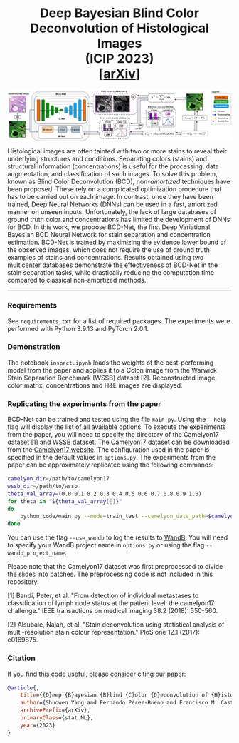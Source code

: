 <h1 align='center'> Deep Bayesian Blind Color Deconvolution of Histological Images <br>(ICIP 2023)<br>
    [<a href="https://arxiv.org/abs/2005.08926">arXiv</a>] 
</h1>


<p align="center">
<img align="middle" src="./img/BCD_net_reduced_ICIP_lateral.png" width="1000" />
</p>


Histological images are often tainted with two or more stains to reveal their underlying structures and conditions. Separating colors (stains) and structural information (concentrations) is useful for the processing, data augmentation, and classification of such images. To solve this problem, known as Blind Color Deconvolution (BCD), non-_amortized_ techniques have been proposed. These rely on a complicated optimization procedure that has to be carried out on each image. In contrast, once they have been trained, Deep Neural Networks (DNNs) can be used in a fast, amortized manner on unseen inputs. Unfortunately, the lack of large databases of ground truth color and concentrations has limited the development of DNNs for BCD. In this work, we propose BCD-Net, the first Deep Variational Bayesian BCD Neural Network for stain separation and concentration estimation. BCD-Net is trained by maximizing the evidence lower bound of the observed images, which does not require the use of ground truth examples of stains and concentrations. Results obtained using two multicenter databases demonstrate the effectiveness of BCD-Net in the stain separation tasks, while drastically reducing the computation time compared to classical non-amortized methods.

----

### Requirements

See `requirements.txt` for a list of required packages. The experiments were performed with Python 3.9.13 and PyTorch 2.0.1.

### Demonstration

The notebook `inspect.ipynb` loads the weights of the best-performing model from the paper and applies it to a Colon image from the Warwick Stain Separation Benchmark (WSSB) dataset [2]. Reconstructed image, color matrix, concentrations and H&E images are displayed:


### Replicating the experiments from the paper

BCD-Net can be trained and tested using the file `main.py`. Using the `--help` flag will display the list of all available options. To execute the experiments from the paper, you will need to specify the directory of the Camelyon17 dataset [1] and WSSB dataset. The Camelyon17 dataset can be downloaded from the [Camelyon17 website](https://camelyon17.grand-challenge.org/Data/). The configuration used in the paper is specified in the default values in `options.py`. The experiments from the paper can be approximately replicated using the following commands:

```bash
camelyon_dir=/path/to/camelyon17
wssb_dir=/path/to/wssb
theta_val_array=(0.0 0.1 0.2 0.3 0.4 0.5 0.6 0.7 0.8 0.9 1.0)
for theta in "${theta_val_array[@]}"
do
    python code/main.py --mode=train_test --camelyon_data_path=$camelyon_dir --wssb_data_path=$wssb_dir --theta_val=$theta > output.txt 2>&1
done
```

You can use the flag `--use_wandb` to log the results to [WandB](https://wandb.ai/). You will need to specify your WandB project name in `options.py` or using the flag `--wandb_project_name`. 

Please note that the Camelyon17 dataset was first preprocessed to divide the slides into patches. The preprocessing code is not included in this repository.

[1] Bandi, Peter, et al. "From detection of individual metastases to classification of lymph node status at the patient level: the camelyon17 challenge." IEEE transactions on medical imaging 38.2 (2018): 550-560.

[2] Alsubaie, Najah, et al. "Stain deconvolution using statistical analysis of multi-resolution stain colour representation." PloS one 12.1 (2017): e0169875.


### Citation

If you find this code useful, please consider citing our paper:

```bibtex
@article{,
    title={{D}eep {B}ayesian {B}lind {C}olor {D}econvolution of {H}istological {I}mages},
    author={Shuowen Yang and Fernando Pérez-Bueno and Francisco M. Castro-Macías and Rafael Molina and Aggelos K. Katsaggelos},
    archivePrefix={arXiv},
    primaryClass={stat.ML},
    year={2023}
}
```